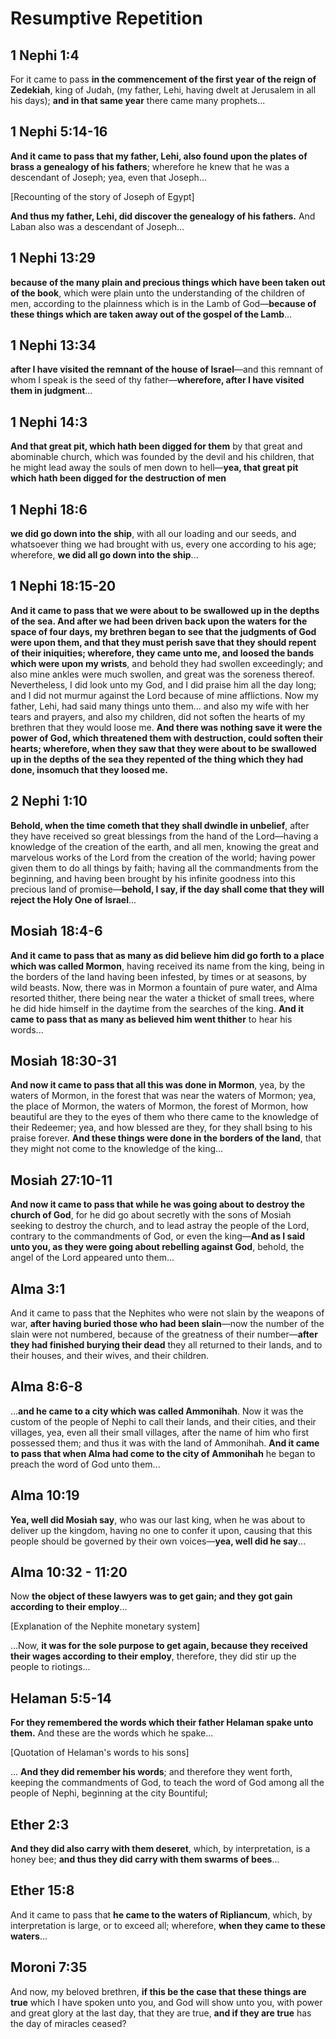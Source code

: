 # Resumptive Repetition

## 1 Nephi 1:4

For it came to pass **in the commencement of the first year of the reign of
Zedekiah**, king of Judah, (my father, Lehi, having dwelt at Jerusalem in all his
days); **and in that same year** there came many prophets...

## 1 Nephi 5:14-16

**And it came to pass that my father, Lehi, also found upon the plates of brass
a genealogy of his fathers**; wherefore he knew that he was a descendant of Joseph;
yea, even that Joseph...

[Recounting of the story of Joseph of Egypt]

**And thus my father, Lehi, did discover the genealogy of his fathers.** And Laban
also was a descendant of Joseph...

## 1 Nephi 13:29

**because of the many plain and precious things which have been taken out of the
book**, which were plain unto the understanding of the children of men,
according to the plainness which is in the Lamb of God—**because of these things
which are taken away out of the gospel of the Lamb**...

## 1 Nephi 13:34

**after I have visited the remnant of the house of Israel**—and this remnant of
whom I speak is the seed of thy father—**wherefore, after I have visited them
in judgment**...

## 1 Nephi 14:3

**And that great pit, which hath been digged for them** by that great and
abominable church, which was founded by the devil and his children, that he
might lead away the souls of men down to hell—**yea, that great pit which hath
been digged for the destruction of men**

## 1 Nephi 18:6

**we did go down into the ship**, with all our loading and our seeds, and
whatsoever thing we had brought with us, every one according to his age;
wherefore, **we did all go down into the ship**...

## 1 Nephi 18:15-20

**And it came to pass that we were about to be swallowed up in the depths of the sea. And after we had been driven back upon the waters for the space of four days, my brethren began to see that the judgments of God were upon them, and that they must perish save that they should repent of their iniquities; wherefore, they came unto me, and loosed the bands which were upon my wrists**, and behold they had swollen exceedingly; and also mine ankles were much swollen, and great was the soreness thereof. Nevertheless, I did look unto my God, and I did praise him all the day long; and I did not murmur against the Lord because of mine afflictions. Now my father, Lehi, had said many things unto them... and also my wife with her tears and prayers, and also my children, did not soften the hearts of my brethren that they would loose me. **And there was nothing save it were the power of God, which threatened them with destruction, could soften their hearts; wherefore, when they saw that they were about to be swallowed up in the depths of the sea they repented of the thing which they had done, insomuch that they loosed me.**

## 2 Nephi 1:10

**Behold, when the time cometh that they shall dwindle in unbelief**, after they have received so great blessings from the hand of the Lord—having a knowledge of the creation of the earth, and all men, knowing the great and marvelous works of the Lord from the creation of the world; having power given them to do all things by faith; having all the commandments from the beginning, and having been brought by his infinite goodness into this precious land of promise—**behold, I say, if the day shall come that they will reject the Holy One of Israel**...

## Mosiah 18:4-6

**And it came to pass that as many as did believe him did go forth to a place
which was called Mormon**, having received its name from the king, being in the
borders of the land having been infested, by times or at seasons, by wild beasts.
Now, there was in Mormon a fountain of pure water, and Alma resorted thither,
there being near the water a thicket of small trees, where he did hide himself
in the daytime from the searches of the king. **And it came to pass that as
many as believed him went thither** to hear his words...

## Mosiah 18:30-31

**And now it came to pass that all this was done in Mormon**, yea, by the waters
of Mormon, in the forest that was near the waters of Mormon; yea, the place of
Mormon, the waters of Mormon, the forest of Mormon, how beautiful are they to
the eyes of them who there came to the knowledge of their Redeemer; yea, and
how blessed are they, for they shall bsing to his praise forever. **And these
things were done in the borders of the land**, that they might not come to the
knowledge of the king...

## Mosiah 27:10-11

**And now it came to pass that while he was going about to destroy the church of God**,
for he did go about secretly with the sons of Mosiah seeking to destroy the church,
and to lead astray the people of the Lord, contrary to the commandments of God,
or even the king—**And as I said unto you, as they were going about rebelling against God**,
behold, the angel of the Lord appeared unto them...

## Alma 3:1

And it came to pass that the Nephites who were not slain by the weapons of war,
**after having buried those who had been slain**—now the number of the slain were
not numbered, because of the greatness of their number—**after they had finished
burying their dead** they all returned to their lands, and to their houses,
and their wives, and their children.

## Alma 8:6-8

...**and he came to a city which was called Ammonihah**. Now it was the custom
of the people of Nephi to call their lands, and their cities, and their villages,
yea, even all their small villages, after the name of him who first possessed
them; and thus it was with the land of Ammonihah. **And it came to pass that
when Alma had come to the city of Ammonihah** he began to preach the word of God
unto them...

## Alma 10:19

**Yea, well did Mosiah say**, who was our last king, when he was about to deliver
up the kingdom, having no one to confer it upon, causing that this people should
be governed by their own voices—**yea, well did he say**...

## Alma 10:32 - 11:20

Now **the object of these lawyers was to get gain; and they got gain according
to their employ**...

[Explanation of the Nephite monetary system]

...Now, **it was for the sole purpose to get again, because they received their
wages according to their employ**, therefore, they did stir up the people to
riotings...

## Helaman 5:5-14

**For they remembered the words which their father Helaman spake unto them.**
And these are the words which he spake...

[Quotation of Helaman's words to his sons]

... **And they did remember his words**; and therefore they went forth,
keeping the commandments of God, to teach the word of God among all the
people of Nephi, beginning at the city Bountiful;

## Ether 2:3

**And they did also carry with them deseret**, which, by interpretation, is a
honey bee; **and thus they did carry with them swarms of bees**...

## Ether 15:8

And it came to pass that **he came to the waters of Ripliancum**, which, by
interpretation is large, or to exceed all; wherefore, **when they came to these
waters**...

## Moroni 7:35

And now, my beloved brethren, **if this be the case that these things are true**
which I have spoken unto you, and God will show unto you, with power and great
glory at the last day, that they are true, **and if they are true** has the day
of miracles ceased?